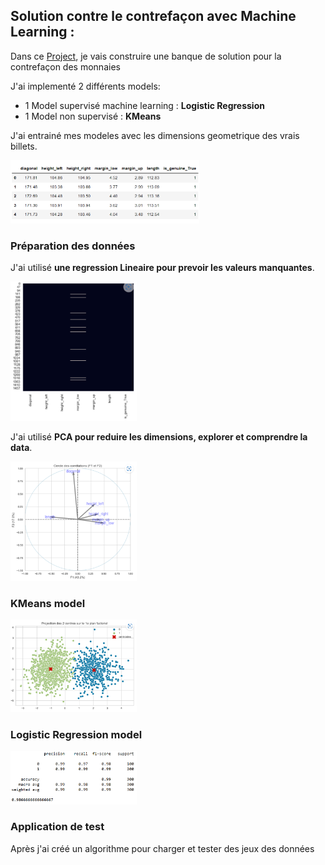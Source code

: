 
## Solution contre le contrefaçon avec Machine Learning :

Dans ce [Project](./Projet_5.py), je vais construire une banque de solution pour la contrefaçon des monnaies 

J'ai implementé 2 différents models:

- 1 Model supervisé machine learning : **Logistic Regression**
- 1 Model non supervisé : **KMeans**

J'ai entrainé mes modeles avec les dimensions geometrique des vrais billets.

<img alt="MySQL" width="60%" src="./header.png" style="padding-right:10px;" />

### Préparation des données
J'ai utilisé **une regression Lineaire pour prevoir les valeurs manquantes**.

<img alt="MySQL" width="40%" src="./preprocessing.PNG" style="padding-right:10px;" />


J'ai utilisé **PCA pour reduire les dimensions, explorer et comprendre la data**.

<img alt="MySQL" width="40%" src="./PCA.PNG" style="padding-right:10px;" />

### KMeans model

<img alt="MySQL" width="40%" src="./KMeans.PNG" style="padding-right:10px;" />

### Logistic Regression model

<img alt="MySQL" width="40%" src="./matrice.PNG" style="padding-right:10px;" />

### Application de test 

Après j'ai créé un algorithme pour charger et tester des jeux des données
